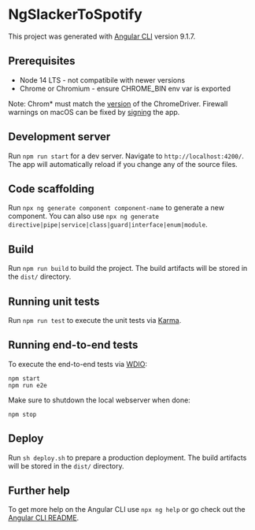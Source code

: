 # NgSlackerToSpotify

This project was generated with [Angular CLI](https://github.com/angular/angular-cli) version 9.1.7.

## Prerequisites

* Node 14 LTS - not compatibile with newer versions
* Chrome or Chromium - ensure CHROME_BIN env var is exported

Note: Chrom* must match the [version](https://www.chromium.org/getting-involved/download-chromium) of the ChromeDriver. Firewall warnings on macOS can be fixed by [signing](https://github.com/puppeteer/puppeteer/issues/4752#issuecomment-586599843) the app.

## Development server

Run `npm run start` for a dev server. Navigate to `http://localhost:4200/`. The app will automatically reload if you change any of the source files.

## Code scaffolding

Run `npx ng generate component component-name` to generate a new component. You can also use `npx ng generate directive|pipe|service|class|guard|interface|enum|module`.

## Build

Run `npm run build` to build the project. The build artifacts will be stored in the `dist/` directory.

## Running unit tests

Run `npm run test` to execute the unit tests via [Karma](https://karma-runner.github.io).

## Running end-to-end tests

To execute the end-to-end tests via [WDIO](http://webdriver.io):

```shell
npm start
npm run e2e
```

Make sure to shutdown the local webserver when done:

```shell
npm stop
```

## Deploy

Run `sh deploy.sh` to prepare a production deployment. The build artifacts will be stored in the `dist/` directory.

## Further help

To get more help on the Angular CLI use `npx ng help` or go check out the [Angular CLI README](https://github.com/angular/angular-cli/blob/master/README.md).
